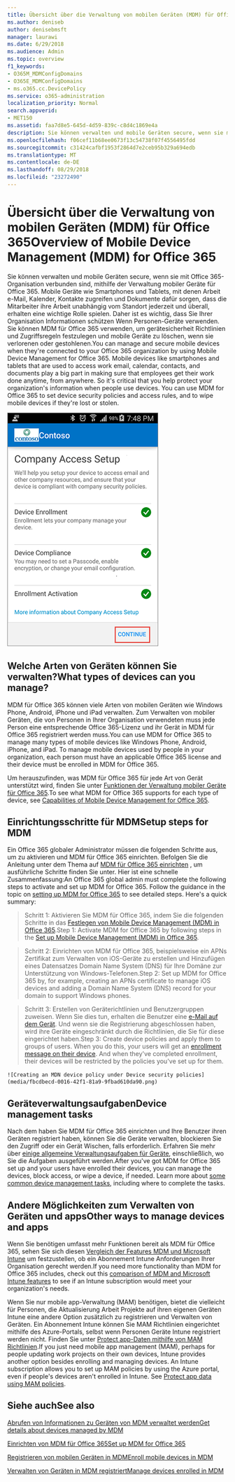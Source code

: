 ```yaml
---
title: Übersicht über die Verwaltung von mobilen Geräten (MDM) für Office 365
ms.author: deniseb
author: denisebmsft
manager: laurawi
ms.date: 6/29/2018
ms.audience: Admin
ms.topic: overview
f1_keywords:
- O365M_MDMConfigDomains
- O365E_MDMConfigDomains
- ms.o365.cc.DevicePolicy
ms.service: o365-administration
localization_priority: Normal
search.appverid:
- MET150
ms.assetid: faa7d8e5-645d-4d59-839c-c8d4c1869e4a
description: Sie können verwalten und mobile Geräten secure, wenn sie mit Office 365-Organisation verbunden sind, mithilfe der Verwaltung mobiler Geräte für Office 365. Mobile Geräte wie Smartphones und Tablets, mit denen Arbeit e-Mail, Kalender, Kontakte zugreifen und Dokumente dafür sorgen, dass die Mitarbeiter ihre Arbeit unabhängig vom Standort jederzeit und überall, erhalten eine wichtige Rolle spielen. Daher ist es wichtig, dass Sie Ihrer Organisation Informationen schützen Wenn Personen-Geräte verwenden. Sie können MDM für Office 365 verwenden, um gerätesicherheit Richtlinien und Zugriffsregeln festzulegen und mobile Geräte zu löschen, wenn sie verlorenen oder gestohlenen.
ms.openlocfilehash: f06cef11b68ee0673f13c54738f07f4556495fdd
ms.sourcegitcommit: c31424cafbf1953f2864d7e2ceb95b329a694edb
ms.translationtype: MT
ms.contentlocale: de-DE
ms.lasthandoff: 08/29/2018
ms.locfileid: "23272490"
---
```

# <a name="overview-of-mobile-device-management-mdm-for-office-365"></a><span data-ttu-id="9ed91-106">Übersicht über die Verwaltung von mobilen Geräten (MDM) für Office 365</span><span class="sxs-lookup"><span data-stu-id="9ed91-106">Overview of Mobile Device Management (MDM) for Office 365</span></span>

<span data-ttu-id="9ed91-p102">Sie können verwalten und mobile Geräten secure, wenn sie mit Office 365-Organisation verbunden sind, mithilfe der Verwaltung mobiler Geräte für Office 365. Mobile Geräte wie Smartphones und Tablets, mit denen Arbeit e-Mail, Kalender, Kontakte zugreifen und Dokumente dafür sorgen, dass die Mitarbeiter ihre Arbeit unabhängig vom Standort jederzeit und überall, erhalten eine wichtige Rolle spielen. Daher ist es wichtig, dass Sie Ihrer Organisation Informationen schützen Wenn Personen-Geräte verwenden. Sie können MDM für Office 365 verwenden, um gerätesicherheit Richtlinien und Zugriffsregeln festzulegen und mobile Geräte zu löschen, wenn sie verlorenen oder gestohlenen.</span><span class="sxs-lookup"><span data-stu-id="9ed91-p102">You can manage and secure mobile devices when they're connected to your Office 365 organization by using Mobile Device Management for Office 365. Mobile devices like smartphones and tablets that are used to access work email, calendar, contacts, and documents play a big part in making sure that employees get their work done anytime, from anywhere. So it's critical that you help protect your organization's information when people use devices. You can use MDM for Office 365 to set device security policies and access rules, and to wipe mobile devices if they're lost or stolen.</span></span>
  
![MDM auf Android-Telefon](media/69b9a9f6-13ac-4e36-99ca-95e82e0375aa.png)
  
## <a name="what-types-of-devices-can-you-manage"></a><span data-ttu-id="9ed91-112">Welche Arten von Geräten können Sie verwalten?</span><span class="sxs-lookup"><span data-stu-id="9ed91-112">What types of devices can you manage?</span></span>

<span data-ttu-id="9ed91-p103">MDM für Office 365 können viele Arten von mobilen Geräten wie Windows Phone, Android, iPhone und iPad verwalten. Zum Verwalten von mobiler Geräten, die von Personen in Ihrer Organisation verwendeten muss jede Person eine entsprechende Office 365-Lizenz und ihr Gerät in MDM für Office 365 registriert werden muss.</span><span class="sxs-lookup"><span data-stu-id="9ed91-p103">You can use MDM for Office 365 to manage many types of mobile devices like Windows Phone, Android, iPhone, and iPad. To manage mobile devices used by people in your organization, each person must have an applicable Office 365 license and their device must be enrolled in MDM for Office 365.</span></span> 
  
<span data-ttu-id="9ed91-115">Um herauszufinden, was MDM für Office 365 für jede Art von Gerät unterstützt wird, finden Sie unter [Funktionen der Verwaltung mobiler Geräte für Office 365](capabilities-of-mobile-device-management.md).</span><span class="sxs-lookup"><span data-stu-id="9ed91-115">To see what MDM for Office 365 supports for each type of device, see [Capabilities of Mobile Device Management for Office 365](capabilities-of-mobile-device-management.md).</span></span>
  
## <a name="setup-steps-for-mdm"></a><span data-ttu-id="9ed91-116">Einrichtungsschritte für MDM</span><span class="sxs-lookup"><span data-stu-id="9ed91-116">Setup steps for MDM</span></span>

<span data-ttu-id="9ed91-p104">Ein Office 365 globaler Administrator müssen die folgenden Schritte aus, um zu aktivieren und MDM für Office 365 einrichten. Befolgen Sie die Anleitung unter dem Thema auf [MDM für Office 365 einrichten](set-up-mobile-device-management.md) , um ausführliche Schritte finden Sie unter. Hier ist eine schnelle Zusammenfassung:</span><span class="sxs-lookup"><span data-stu-id="9ed91-p104">An Office 365 global admin must complete the following steps to activate and set up MDM for Office 365. Follow the guidance in the topic on [setting up MDM for Office 365](set-up-mobile-device-management.md) to see detailed steps. Here's a quick summary:</span></span> 
  
> <span data-ttu-id="9ed91-120">Schritt 1: Aktivieren Sie MDM für Office 365, indem Sie die folgenden Schritte in das [Festlegen von Mobile Device Management (MDM) in Office 365](set-up-mobile-device-management.md).</span><span class="sxs-lookup"><span data-stu-id="9ed91-120">Step 1: Activate MDM for Office 365 by following steps in the [Set up Mobile Device Management (MDM) in Office 365](set-up-mobile-device-management.md).</span></span>
    
> <span data-ttu-id="9ed91-121">Schritt 2: Einrichten von MDM für Office 365, beispielsweise ein APNs Zertifikat zum Verwalten von iOS-Geräte zu erstellen und Hinzufügen eines Datensatzes Domain Name System (DNS) für Ihre Domäne zur Unterstützung von Windows-Telefonen.</span><span class="sxs-lookup"><span data-stu-id="9ed91-121">Step 2: Set up MDM for Office 365 by, for example, creating an APNs certificate to manage iOS devices and adding a Domain Name System (DNS) record for your domain to support Windows phones.</span></span>
    
> <span data-ttu-id="9ed91-p105">Schritt 3: Erstellen von Geräterichtlinien und Benutzergruppen zuweisen. Wenn Sie dies tun, erhalten die Benutzer eine [e-Mail auf dem Gerät](enroll-your-mobile-device.md). Und wenn sie die Registrierung abgeschlossen haben, wird ihre Geräte eingeschränkt durch die Richtlinien, die Sie für diese eingerichtet haben.</span><span class="sxs-lookup"><span data-stu-id="9ed91-p105">Step 3: Create device policies and apply them to groups of users. When you do this, your users will get an [enrollment message on their device](enroll-your-mobile-device.md). And when they've completed enrollment, their devices will be restricted by the policies you've set up for them.</span></span>
    
    ![Creating an MDN device policy under Device security policies](media/fbcdbecd-0016-42f1-81a9-9fbad610da90.png)
  
## <a name="device-management-tasks"></a><span data-ttu-id="9ed91-125">Geräteverwaltungsaufgaben</span><span class="sxs-lookup"><span data-stu-id="9ed91-125">Device management tasks</span></span>

<span data-ttu-id="9ed91-p106">Nach dem haben Sie MDM für Office 365 einrichten und Ihre Benutzer ihren Geräten registriert haben, können Sie die Geräte verwalten, blockieren Sie den Zugriff oder ein Gerät Wischen, falls erforderlich. Erfahren Sie mehr über [einige allgemeine Verwaltungsaufgaben für Geräte](manage-devices-in-mdm.md), einschließlich, wo Sie die Aufgaben ausgeführt werden.</span><span class="sxs-lookup"><span data-stu-id="9ed91-p106">After you've got MDM for Office 365 set up and your users have enrolled their devices, you can manage the devices, block access, or wipe a device, if needed. Learn more about [some common device management tasks](manage-devices-in-mdm.md), including where to complete the tasks.</span></span>
  
## <a name="other-ways-to-manage-devices-and-apps"></a><span data-ttu-id="9ed91-128">Andere Möglichkeiten zum Verwalten von Geräten und apps</span><span class="sxs-lookup"><span data-stu-id="9ed91-128">Other ways to manage devices and apps</span></span>

<span data-ttu-id="9ed91-129">Wenn Sie benötigen umfasst mehr Funktionen bereit als MDM für Office 365, sehen Sie sich diesen [Vergleich der Features MDM und Microsoft Intune](choose-between-mdm-and-intune.md) um festzustellen, ob ein Abonnement Intune Anforderungen Ihrer Organisation gerecht werden.</span><span class="sxs-lookup"><span data-stu-id="9ed91-129">If you need more functionality than MDM for Office 365 includes, check out this [comparison of MDM and Microsoft Intune features](choose-between-mdm-and-intune.md) to see if an Intune subscription would meet your organization's needs.</span></span> 
  
<span data-ttu-id="9ed91-p107">Wenn Sie nur mobile app-Verwaltung (MAM) benötigen, bietet die vielleicht für Personen, die Aktualisierung Arbeit Projekte auf ihren eigenen Geräten Intune eine andere Option zusätzlich zu registrieren und Verwalten von Geräten. Ein Abonnement Intune können Sie MAM Richtlinien eingerichtet mithilfe des Azure-Portals, selbst wenn Personen Geräte Intune registriert werden nicht. Finden Sie unter [Protect app-Daten mithilfe von MAM Richtlinien](https://go.microsoft.com/fwlink/?LinkId=825439).</span><span class="sxs-lookup"><span data-stu-id="9ed91-p107">If you just need mobile app management (MAM), perhaps for people updating work projects on their own devices, Intune provides another option besides enrolling and managing devices. An Intune subscription allows you to set up MAM policies by using the Azure portal, even if people's devices aren't enrolled in Intune. See [Protect app data using MAM policies](https://go.microsoft.com/fwlink/?LinkId=825439).</span></span> 
  
## <a name="see-also"></a><span data-ttu-id="9ed91-133">Siehe auch</span><span class="sxs-lookup"><span data-stu-id="9ed91-133">See also</span></span>

[<span data-ttu-id="9ed91-134">Abrufen von Informationen zu Geräten von MDM verwaltet werden</span><span class="sxs-lookup"><span data-stu-id="9ed91-134">Get details about devices managed by MDM</span></span>](get-details-about-mdm-managed-devices.md)

[<span data-ttu-id="9ed91-135">Einrichten von MDM für Office 365</span><span class="sxs-lookup"><span data-stu-id="9ed91-135">Set up MDM for Office 365</span></span>](set-up-mobile-device-management.md)
  
[<span data-ttu-id="9ed91-136">Registrieren von mobilen Geräten in MDM</span><span class="sxs-lookup"><span data-stu-id="9ed91-136">Enroll mobile devices in MDM</span></span>](enroll-your-mobile-device.md)
  
[<span data-ttu-id="9ed91-137">Verwalten von Geräten in MDM registriert</span><span class="sxs-lookup"><span data-stu-id="9ed91-137">Manage devices enrolled in MDM</span></span>](manage-devices-in-mdm.md)

